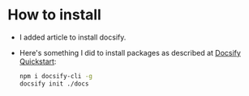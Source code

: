 # How to install
- I added article to install docsify.
- Here's something I did to install packages as described at [Docsify Quickstart](https://docsify.js.org/#/quickstart):

    ```bash
    npm i docsify-cli -g
    docsify init ./docs
    ```